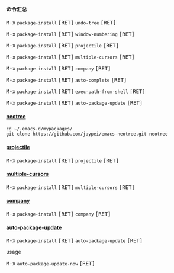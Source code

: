 #### 命令汇总

<kbd>M-x</kbd> `package-install` <kbd>[RET]</kbd> `undo-tree` <kbd>[RET]</kbd>

<kbd>M-x</kbd> `package-install` <kbd>[RET]</kbd> `window-numbering` <kbd>[RET]</kbd>

<kbd>M-x</kbd> `package-install` <kbd>[RET]</kbd> `projectile` <kbd>[RET]</kbd>

<kbd>M-x</kbd> `package-install` <kbd>[RET]</kbd> `multiple-cursors` <kbd>[RET]</kbd>

<kbd>M-x</kbd> `package-install` <kbd>[RET]</kbd> `company` <kbd>[RET]</kbd>

<kbd>M-x</kbd> `package-install` <kbd>[RET]</kbd> `auto-complete` <kbd>[RET]</kbd>

<kbd>M-x</kbd> `package-install` <kbd>[RET]</kbd> `exec-path-from-shell` <kbd>[RET]</kbd>

<kbd>M-x</kbd> `package-install` <kbd>[RET]</kbd> `auto-package-update` <kbd>[RET]</kbd>



#### [neotree](https://www.emacswiki.org/emacs/NeoTree)

```
cd ~/.emacs.d/mypackages/
git clone https://github.com/jaypei/emacs-neotree.git neotree
```



#### [projectile](https://github.com/bbatsov/projectile)

<kbd>M-x</kbd> `package-install` <kbd>[RET]</kbd> `projectile` <kbd>[RET]</kbd>



#### [multiple-cursors](https://github.com/magnars/multiple-cursors.el)

<kbd>M-x</kbd> `package-install` <kbd>[RET]</kbd> `multiple-cursors` <kbd>[RET]</kbd>



#### [company](http://company-mode.github.io/)

<kbd>M-x</kbd> `package-install` <kbd>[RET]</kbd> `company` <kbd>[RET]</kbd>


#### [auto-package-update](https://github.com/rranelli/auto-package-update.el)

<kbd>M-x</kbd> `package-install` <kbd>[RET]</kbd> `auto-package-update` <kbd>[RET]</kbd>

usage

<kbd>M-x</kbd> `auto-package-update-now` <kbd>[RET]</kbd>

